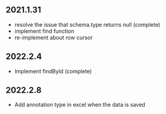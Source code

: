## 2021.1.31

- resolve the issue that schema.type returns null (complete)
- implement find function
- re-implement about row cursor

## 2022.2.4

- Implement findById (complete)

## 2022.2.8

- Add annotation type in excel when the data is saved